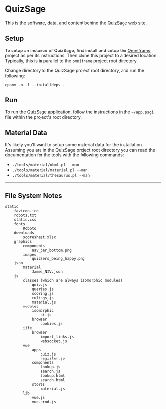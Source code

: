 # QuizSage

This is the software, data, and content behind the
[QuizSage](https://quizsage.org) web site.

## Setup

To setup an instance of QuizSage, first install and setup the
[Omniframe](https://github.com/gryphonshafer/omniframe) project as per its
instructions. Then clone this project to a desired location. Typically, this is
in parallel to the `omniframe` project root directory.

Change directory to the QuizSage project root directory, and run the following:

    cpanm -n -f --installdeps .

## Run

To run the QuizSage application, follow the instructions in the `~/app.psgi`
file within the project's root directory.

## Material Data

It's likely you'll want to setup some material data for the installation.
Assuming you are in the QuizSage project root directory you can read the
documentation for the tools with the following commands:

- `./tools/material/obml.pl --man`
- `./tools/material/material.pl --man`
- `./tools/material/thesaurus.pl --man`

--------------------------------------------------------------------------------

## File System Notes

    static
        favicon.ico
        robots.txt
        static.css
        fonts
            Roboto
        downloads
            scoresheet.xlsx
        graphics
            components
                nav_bar_bottom.png
            images
                quizzers_being_happy.png
        json
            material
                James_NIV.json
        js
            classes (which are always isomorphic modules)
                quiz.js
                queries.js
                scoring.js
                rulings.js
                material.js
            modules
                isomorphic
                    pi.js
                browser
                    cookies.js
            iife
                browser
                    import_links.js
                    websocket.js
            vue
                apps
                    quiz.js
                    register.js
                components
                    lookup.js
                    search.js
                    lookup.html
                    search.html
                stores
                    material.js
            lib
                vue.js
                vue.prod.js

